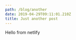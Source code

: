 ```yaml
---
path: /blog/another
date: 2019-04-29T09:11:01.210Z
title: Just another post
---
```

Hello from netlify
